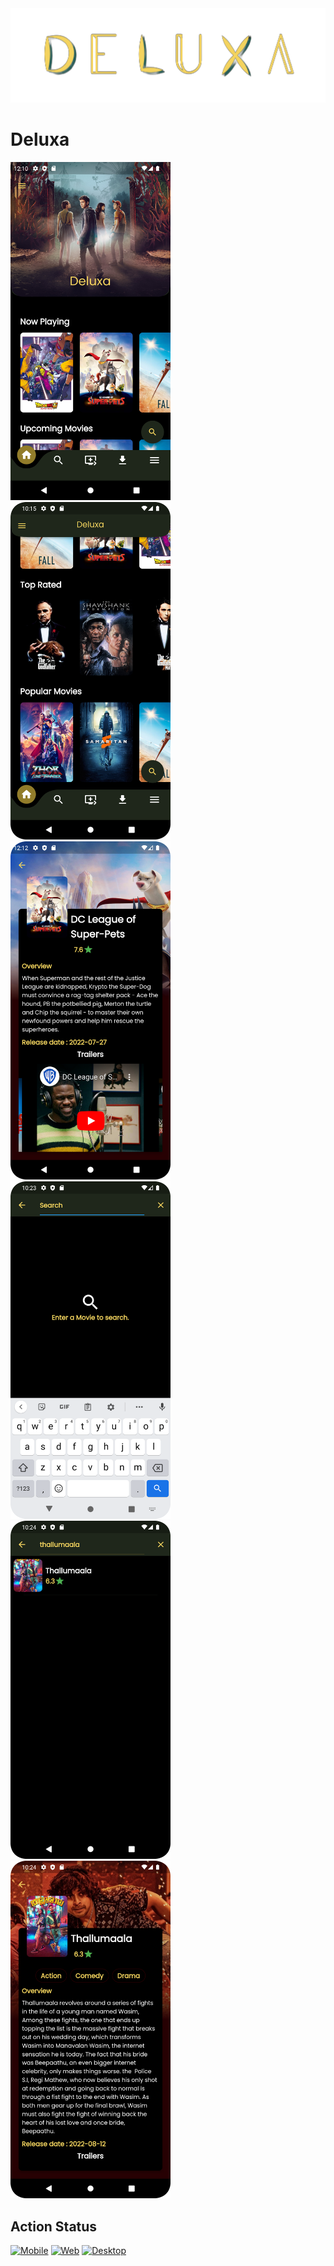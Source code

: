 <img src="./assets/images/deluxa_skl2.png" title="" alt="Deluxa_skeleton1.png" width="765">


# **Deluxa**

<p>
<img title="" src="./screenshots/Screenshot_20220909_121038.png" alt="Home" data-align="inline" width="256">
<img title="" src="./screenshots/Screenshot_20220909_221511.png" alt="home2" data-align="inline" width="256">
<img src="./screenshots/Screenshot_20220909_121305.png" title="" alt="moviedetails" width="256">
<img src="./screenshots/Screenshot_20220909_222327.png" title="" alt="moviesearch" width="256">
<img src="./screenshots/Screenshot_20220909_222421.png" title="" alt="moviesearch2" width="256">
<img src="./screenshots/Screenshot_20220909_222439.png" title="" alt="moviesearch2" width="256">
</p>

## Action Status
[![Mobile](https://github.com/adhilroshan/Deluxa/actions/workflows/main.yml/badge.svg)](https://github.com/adhilroshan/Deluxa/actions/workflows/main.yml)
[![Web](https://github.com/adhilroshan/Deluxa/actions/workflows/web.yml/badge.svg)](https://github.com/adhilroshan/Deluxa/actions/workflows/web.yml)
[![Desktop](https://github.com/adhilroshan/Deluxa/actions/workflows/desktop.yml/badge.svg)](https://github.com/adhilroshan/Deluxa/actions/workflows/desktop.yml)